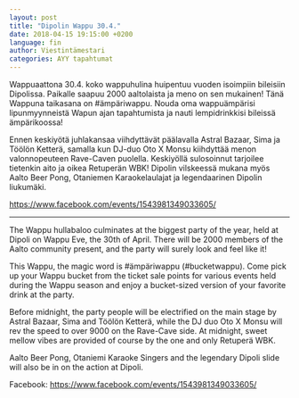 ```yaml
---
layout: post
title: "Dipolin Wappu 30.4."
date: 2018-04-15 19:15:00 +0200
language: fin
author: Viestintämestari
categories: AYY tapahtumat
---
```

Wappuaattona 30.4. koko wappuhulina huipentuu vuoden isoimpiin bileisiin Dipolissa. Paikalle saapuu 2000 aaltolaista ja meno on sen mukainen! Tänä Wappuna taikasana on #ämpäriwappu. Nouda oma wappuämpärisi lipunmyynneistä Wapun ajan tapahtumista ja nauti lempidrinkkisi bileissä ämpärikoossa!

Ennen keskiyötä juhlakansaa viihdyttävät päälavalla Astral Bazaar, Sima ja Töölön Ketterä, samalla kun DJ-duo Oto X Monsu kiihdyttää menon valonnopeuteen Rave-Caven puolella. Keskiyöllä sulosoinnut tarjoilee tietenkin aito ja oikea Retuperän WBK! Dipolin vilskeessä mukana myös Aalto Beer Pong, Otaniemen Karaokelaulajat ja legendaarinen Dipolin liukumäki.

<https://www.facebook.com/events/1543981349033605/>

---

The Wappu hullabaloo culminates at the biggest party of the year, held at Dipoli on Wappu Eve, the 30th of April. There will be 2000 members of the Aalto community present, and the party will surely look and feel like it!

This Wappu, the magic word is #ämpäriwappu (#bucketwappu). Come pick up your Wappu bucket from the ticket sale points for various events held during the Wappu season and enjoy a bucket-sized version of your favorite drink at the party.

Before midnight, the party people will be electrified on the main stage by Astral Bazaar, Sima and Töölön Ketterä, while the DJ duo Oto X Monsu will rev the speed to over 9000 on the Rave-Cave side. At midnight, sweet mellow vibes are provided of course by the one and only Retuperä WBK.

Aalto Beer Pong, Otaniemi Karaoke Singers and the legendary Dipoli slide will also be in on the action at Dipoli.

Facebook: <https://www.facebook.com/events/1543981349033605/>